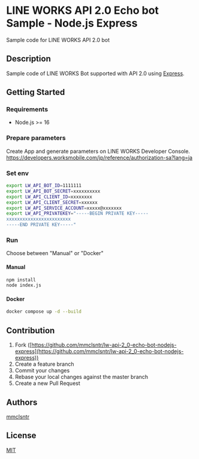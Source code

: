 # LINE WORKS API 2.0 Echo bot Sample - Node.js Express
Sample code for LINE WORKS API 2.0 bot

## Description
Sample code of LINE WORKS Bot supported with API 2.0 using [Express](https://expressjs.com/).

## Getting Started
### Requirements

- Node.js >= 16

### Prepare parameters
Create App and generate parameters on LINE WORKS Developer Console.
https://developers.worksmobile.com/jp/reference/authorization-sa?lang=ja

### Set env

```sh
export LW_API_BOT_ID=1111111
export LW_API_BOT_SECRET=xxxxxxxxxx
export LW_API_CLIENT_ID=xxxxxxxx
export LW_API_CLIENT_SECRET=xxxxxx
export LW_API_SERVICE_ACCOUNT=xxxxx@xxxxxxx
export LW_API_PRIVATEKEY="-----BEGIN PRIVATE KEY-----
xxxxxxxxxxxxxxxxxxxxxxxx
-----END PRIVATE KEY-----"
```

### Run
Choose between "Manual" or "Docker"
#### Manual

```sh
npm install
node index.js
```

#### Docker

```sh
docker compose up -d --build
```

## Contribution

1. Fork ([https://github.com/mmclsntr/lw-api-2_0-echo-bot-nodejs-express](https://github.com/mmclsntr/lw-api-2_0-echo-bot-nodejs-express))
1. Create a feature branch
1. Commit your changes
1. Rebase your local changes against the master branch
1. Create a new Pull Request

## Authors
[mmclsntr](https://github.com/mmclsntr)

## License
[MIT](LICENSE.txt)

